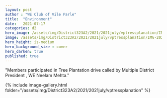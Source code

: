 ```yaml
---
layout: post
author : "WE Club of Vile Parle"
title:  "Environment"
date:   2021-07-17
categories: d2
hero_image: /assets/img/District323A2/2021/2021july/vptressplanation/IMG-20210717-WA0016.jpg
image: /assets/img/District323A2/2021/2021july/vptressplanation/IMG-20210717-WA0016.jpg
hero_height: is-medium
hero_background_size : cover
hero_darken: true
published: true
---
```


"Members participated in Tree Plantation drive called by Multiple District President , WE Neelam Mehta."



{% include image-gallery.html folder="/assets/img/District323A2/2021/2021july/vptressplanation" %}
